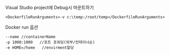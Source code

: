 
Visual Studio project에 Debug시 마운트하기  
~~~
<DockerfileRunArguments>-v c:\temp:/root/temp</DockerfileRunArguments>
~~~

Docker run 옵션  
~~~
--name //containerName
-p 1000:1000   //포트 포워딩(외부/컨테이너순)
-e HOME=/home   //envirment할당
~~~
